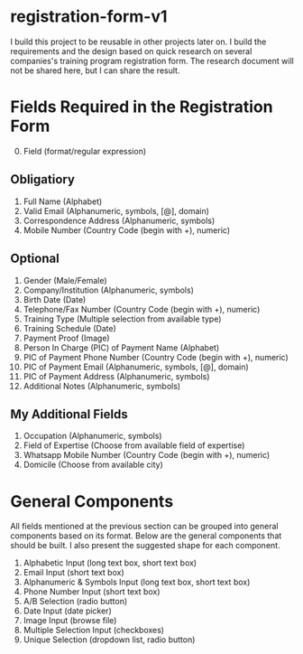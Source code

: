 # registration-form-v1
I build this project to be reusable in other projects later on. I build the requirements and the design based on quick research on several companies's training program registration form. The research document will not be shared here, but I can share the result.

# Fields Required in the Registration Form
0. Field (format/regular expression)
## Obligatiory
1. Full Name (Alphabet)
2. Valid Email (Alphanumeric, symbols, [@], domain)
3. Correspondence Address (Alphanumeric, symbols)
4. Mobile Number (Country Code (begin with +), numeric)
## Optional
1. Gender (Male/Female)
2. Company/Institution (Alphanumeric, symbols)
3. Birth Date (Date)
4. Telephone/Fax Number (Country Code (begin with +), numeric)
5. Training Type (Multiple selection from available type)
6. Training Schedule (Date)
7. Payment Proof (Image)
8. Person In Charge (PIC) of Payment Name (Alphabet)
9. PIC of Payment Phone Number (Country Code (begin with +), numeric)
10. PIC of Payment Email (Alphanumeric, symbols, [@], domain)
11. PIC of Payment Address (Alphanumeric, symbols)
12. Additional Notes (Alphanumeric, symbols)
## My Additional Fields
1. Occupation (Alphanumeric, symbols)
2. Field of Expertise (Choose from available field of expertise)
3. Whatsapp Mobile Number (Country Code (begin with +), numeric)
4. Domicile (Choose from available city)

# General Components
All fields mentioned at the previous section can be grouped into general components based on its format. Below are the general components that should be built. I also present the suggested shape for each component.
1. Alphabetic Input (long text box, short text box)
2. Email Input (short text box)
3. Alphanumeric & Symbols Input (long text box, short text box)
4. Phone Number Input (short text box)
5. A/B Selection (radio button)
6. Date Input (date picker)
7. Image Input (browse file)
8. Multiple Selection Input (checkboxes)
9. Unique Selection (dropdown list, radio button)
